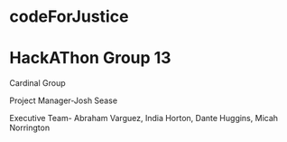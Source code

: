 # codeForJustice
# HackAThon Group 13 
Cardinal Group

Project Manager-Josh Sease 

Executive Team- Abraham Varguez, India Horton, Dante Huggins, Micah Norrington
